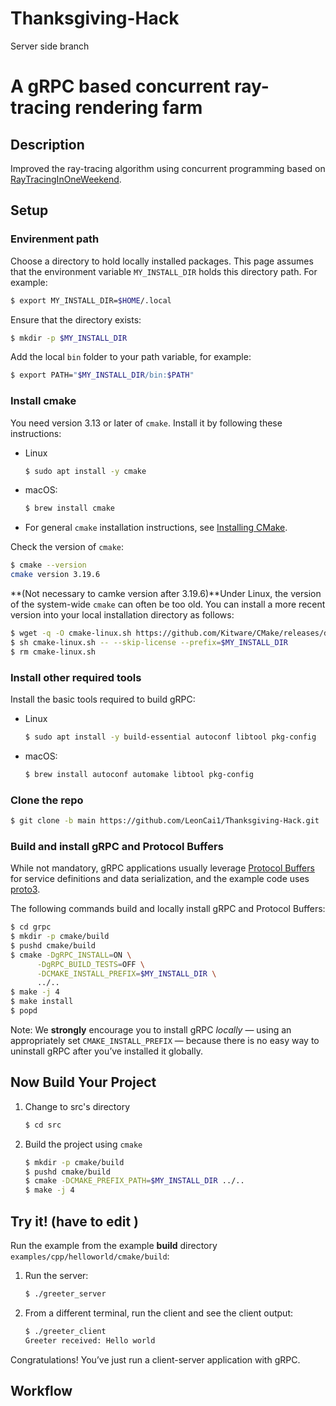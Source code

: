 # Thanksgiving-Hack
Server side branch
# A gRPC based concurrent ray-tracing rendering farm
## Description
Improved the ray-tracing algorithm using concurrent programming based on [RayTracingInOneWeekend](https://raytracing.github.io/books/RayTracingInOneWeekend.html).

## Setup

### Envirenment path

Choose a directory to hold locally installed packages. This page assumes that the environment variable `MY_INSTALL_DIR` holds this directory path. For example:

```sh
$ export MY_INSTALL_DIR=$HOME/.local
```

Ensure that the directory exists:

```sh
$ mkdir -p $MY_INSTALL_DIR
```

Add the local `bin` folder to your path variable, for example:

```sh
$ export PATH="$MY_INSTALL_DIR/bin:$PATH"
```

### Install cmake

You need version 3.13 or later of `cmake`. Install it by following these instructions:

- Linux

  ```sh
  $ sudo apt install -y cmake
  ```

- macOS:

  ```sh
  $ brew install cmake
  ```

- For general `cmake` installation instructions, see [Installing CMake](https://cmake.org/install).

Check the version of `cmake`:

```sh
$ cmake --version
cmake version 3.19.6
```

**(Not necessary to camke version after 3.19.6)**Under Linux, the version of the system-wide `cmake` can often be too old. You can install a more recent version into your local installation directory as follows:

```sh
$ wget -q -O cmake-linux.sh https://github.com/Kitware/CMake/releases/download/v3.19.6/cmake-3.19.6-Linux-x86_64.sh
$ sh cmake-linux.sh -- --skip-license --prefix=$MY_INSTALL_DIR
$ rm cmake-linux.sh
```

### Install other required tools

Install the basic tools required to build gRPC:

- Linux

  ```sh
  $ sudo apt install -y build-essential autoconf libtool pkg-config
  ```

- macOS:

  ```sh
  $ brew install autoconf automake libtool pkg-config
  ```

### Clone the repo

```sh
$ git clone -b main https://github.com/LeonCai1/Thanksgiving-Hack.git
```

### Build and install gRPC and Protocol Buffers

While not mandatory, gRPC applications usually leverage [Protocol Buffers](https://developers.google.com/protocol-buffers) for service definitions and data serialization, and the example code uses [proto3](https://developers.google.com/protocol-buffers/docs/proto3).

The following commands build and locally install gRPC and Protocol Buffers:

```sh
$ cd grpc
$ mkdir -p cmake/build
$ pushd cmake/build
$ cmake -DgRPC_INSTALL=ON \
      -DgRPC_BUILD_TESTS=OFF \
      -DCMAKE_INSTALL_PREFIX=$MY_INSTALL_DIR \
      ../..
$ make -j 4
$ make install
$ popd
```

Note: We **strongly** encourage you to install gRPC *locally* — using an appropriately set `CMAKE_INSTALL_PREFIX` — because there is no easy way to uninstall gRPC after you’ve installed it globally.

## Now Build Your Project

1. Change to src's directory

   ```sh
   $ cd src
   ```

2. Build the project using `cmake`

   ```sh
   $ mkdir -p cmake/build
   $ pushd cmake/build
   $ cmake -DCMAKE_PREFIX_PATH=$MY_INSTALL_DIR ../..
   $ make -j 4
   ```

## Try it! (have to edit )

Run the example from the example **build** directory `examples/cpp/helloworld/cmake/build`:

1. Run the server:

   ```sh
   $ ./greeter_server
   ```

2. From a different terminal, run the client and see the client output:

   ```sh
   $ ./greeter_client
   Greeter received: Hello world
   ```

Congratulations! You’ve just run a client-server application with gRPC.




## Workflow

